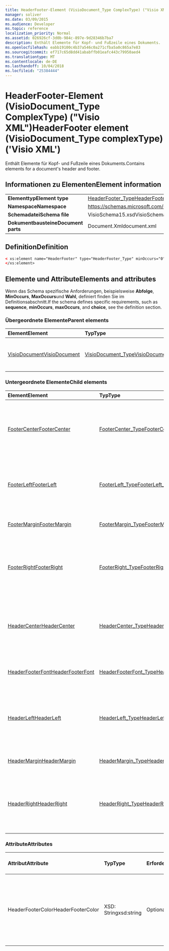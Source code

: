 ```yaml
---
title: HeaderFooter-Element (VisioDocument_Type ComplexType) ("Visio XML")
manager: soliver
ms.date: 03/09/2015
ms.audience: Developer
ms.topic: reference
localization_priority: Normal
ms.assetid: 026926cf-3d0b-984c-897e-9d28346b7ba7
description: Enthält Elemente für Kopf- und Fußzeile eines Dokuments.
ms.openlocfilehash: eabb19100c4b37a546c0a271cfba5a0c865a7e83
ms.sourcegitcommit: ef717c65d8dd41ababffb01eafc443c79950aed4
ms.translationtype: MT
ms.contentlocale: de-DE
ms.lasthandoff: 10/04/2018
ms.locfileid: "25384444"
---
```

# <a name="headerfooter-element-visiodocumenttype-complextype-visio-xml"></a><span data-ttu-id="688b0-103">HeaderFooter-Element (VisioDocument_Type ComplexType) ("Visio XML")</span><span class="sxs-lookup"><span data-stu-id="688b0-103">HeaderFooter element (VisioDocument_Type complexType) ('Visio XML')</span></span>

<span data-ttu-id="688b0-104">Enthält Elemente für Kopf- und Fußzeile eines Dokuments.</span><span class="sxs-lookup"><span data-stu-id="688b0-104">Contains elements for a document's header and footer.</span></span>
  
## <a name="element-information"></a><span data-ttu-id="688b0-105">Informationen zu Elementen</span><span class="sxs-lookup"><span data-stu-id="688b0-105">Element information</span></span>

|||
|:-----|:-----|
|<span data-ttu-id="688b0-106">**Elementtyp**</span><span class="sxs-lookup"><span data-stu-id="688b0-106">**Element type**</span></span> <br/> |[<span data-ttu-id="688b0-107">HeaderFooter_Type</span><span class="sxs-lookup"><span data-stu-id="688b0-107">HeaderFooter_Type</span></span>](headerfooter_type-complextypevisio-xml.md) <br/> |
|<span data-ttu-id="688b0-108">**Namespace**</span><span class="sxs-lookup"><span data-stu-id="688b0-108">**Namespace**</span></span> <br/> |https://schemas.microsoft.com/office/visio/2012/main  <br/> |
|<span data-ttu-id="688b0-109">**Schemadatei**</span><span class="sxs-lookup"><span data-stu-id="688b0-109">**Schema file**</span></span> <br/> |<span data-ttu-id="688b0-110">VisioSchema15.xsd</span><span class="sxs-lookup"><span data-stu-id="688b0-110">VisioSchema15.xsd</span></span>  <br/> |
|<span data-ttu-id="688b0-111">**Dokumentbausteine**</span><span class="sxs-lookup"><span data-stu-id="688b0-111">**Document parts**</span></span> <br/> |<span data-ttu-id="688b0-112">Document.Xml</span><span class="sxs-lookup"><span data-stu-id="688b0-112">document.xml</span></span>  <br/> |
   
## <a name="definition"></a><span data-ttu-id="688b0-113">Definition</span><span class="sxs-lookup"><span data-stu-id="688b0-113">Definition</span></span>

```XML
< xs:element name="HeaderFooter" type="HeaderFooter_Type" minOccurs="0" maxOccurs="1" >
</xs:element>
```

## <a name="elements-and-attributes"></a><span data-ttu-id="688b0-114">Elemente und Attribute</span><span class="sxs-lookup"><span data-stu-id="688b0-114">Elements and attributes</span></span>

<span data-ttu-id="688b0-115">Wenn das Schema spezifische Anforderungen, beispielsweise **Abfolge**, **MinOccurs**, **MaxOccurs**und **Wahl**, definiert finden Sie im Definitionsabschnitt.</span><span class="sxs-lookup"><span data-stu-id="688b0-115">If the schema defines specific requirements, such as **sequence**, **minOccurs**, **maxOccurs**, and **choice**, see the definition section.</span></span> 
  
### <a name="parent-elements"></a><span data-ttu-id="688b0-116">Übergeordnete Elemente</span><span class="sxs-lookup"><span data-stu-id="688b0-116">Parent elements</span></span>

|<span data-ttu-id="688b0-117">**Element**</span><span class="sxs-lookup"><span data-stu-id="688b0-117">**Element**</span></span>|<span data-ttu-id="688b0-118">**Typ**</span><span class="sxs-lookup"><span data-stu-id="688b0-118">**Type**</span></span>|<span data-ttu-id="688b0-119">**Beschreibung**</span><span class="sxs-lookup"><span data-stu-id="688b0-119">**Description**</span></span>|
|:-----|:-----|:-----|
|[<span data-ttu-id="688b0-120">VisioDocument</span><span class="sxs-lookup"><span data-stu-id="688b0-120">VisioDocument</span></span>](visiodocument-elementvisio-xml.md) <br/> |[<span data-ttu-id="688b0-121">VisioDocument_Type</span><span class="sxs-lookup"><span data-stu-id="688b0-121">VisioDocument_Type</span></span>](visiodocument_type-complextypevisio-xml.md) <br/> |<span data-ttu-id="688b0-122">Das Stammelement eines Microsoft Visio-Dokuments.</span><span class="sxs-lookup"><span data-stu-id="688b0-122">The root element of a Microsoft Visio document.</span></span>  <br/> |
   
### <a name="child-elements"></a><span data-ttu-id="688b0-123">Untergeordnete Elemente</span><span class="sxs-lookup"><span data-stu-id="688b0-123">Child elements</span></span>

|<span data-ttu-id="688b0-124">**Element**</span><span class="sxs-lookup"><span data-stu-id="688b0-124">**Element**</span></span>|<span data-ttu-id="688b0-125">**Typ**</span><span class="sxs-lookup"><span data-stu-id="688b0-125">**Type**</span></span>|<span data-ttu-id="688b0-126">**Beschreibung**</span><span class="sxs-lookup"><span data-stu-id="688b0-126">**Description**</span></span>|
|:-----|:-----|:-----|
|[<span data-ttu-id="688b0-127">FooterCenter</span><span class="sxs-lookup"><span data-stu-id="688b0-127">FooterCenter</span></span>](footercenter-element-headerfooter_type-complextypevisio-xml.md) <br/> |[<span data-ttu-id="688b0-128">FooterCenter_Type</span><span class="sxs-lookup"><span data-stu-id="688b0-128">FooterCenter_Type</span></span>](footercenter_type-complextypevisio-xml.md) <br/> |<span data-ttu-id="688b0-129">Enthält die Textzeichenfolge, die in der Mitte der Fußzeile eines Dokuments angezeigt wird.</span><span class="sxs-lookup"><span data-stu-id="688b0-129">Contains the text string that appears in the center portion of a document's footer.</span></span>  <br/> |
|[<span data-ttu-id="688b0-130">FooterLeft</span><span class="sxs-lookup"><span data-stu-id="688b0-130">FooterLeft</span></span>](footerleft-element-headerfooter_type-complextypevisio-xml.md) <br/> |[<span data-ttu-id="688b0-131">FooterLeft_Type</span><span class="sxs-lookup"><span data-stu-id="688b0-131">FooterLeft_Type</span></span>](footerleft_type-complextypevisio-xml.md) <br/> |<span data-ttu-id="688b0-132">Enthält die Textzeichenfolge, die im linken Bereich der Fußzeile eines Dokuments angezeigt wird.</span><span class="sxs-lookup"><span data-stu-id="688b0-132">Contains the text string that appears in the left portion of a document's footer.</span></span>  <br/> |
|[<span data-ttu-id="688b0-133">FooterMargin</span><span class="sxs-lookup"><span data-stu-id="688b0-133">FooterMargin</span></span>](footermargin-element-headerfooter_type-complextypevisio-xml.md) <br/> |[<span data-ttu-id="688b0-134">FooterMargin_Type</span><span class="sxs-lookup"><span data-stu-id="688b0-134">FooterMargin_Type</span></span>](footermargin_type-complextypevisio-xml.md) <br/> |<span data-ttu-id="688b0-135">Gibt den Rand der Fußzeile eines Dokuments an.</span><span class="sxs-lookup"><span data-stu-id="688b0-135">Specifies the margin of a document's footer.</span></span>  <br/> |
|[<span data-ttu-id="688b0-136">FooterRight</span><span class="sxs-lookup"><span data-stu-id="688b0-136">FooterRight</span></span>](footerright-element-headerfooter_type-complextypevisio-xml.md) <br/> |[<span data-ttu-id="688b0-137">FooterRight_Type</span><span class="sxs-lookup"><span data-stu-id="688b0-137">FooterRight_Type</span></span>](footerright_type-complextypevisio-xml.md) <br/> |<span data-ttu-id="688b0-138">Enthält die Textzeichenfolge, die im rechten Bereich der Fußzeile eines Dokuments angezeigt wird.</span><span class="sxs-lookup"><span data-stu-id="688b0-138">Contains the text string that appears in the right portion of a document's footer.</span></span>  <br/> |
|[<span data-ttu-id="688b0-139">HeaderCenter</span><span class="sxs-lookup"><span data-stu-id="688b0-139">HeaderCenter</span></span>](headercenter-element-headerfooter_type-complextypevisio-xml.md) <br/> |[<span data-ttu-id="688b0-140">HeaderCenter_Type</span><span class="sxs-lookup"><span data-stu-id="688b0-140">HeaderCenter_Type</span></span>](headercenter_type-complextypevisio-xml.md) <br/> |<span data-ttu-id="688b0-141">Enthält die Textzeichenfolge, die im mittleren Bereich der Kopfzeile eines Dokuments angezeigt wird.</span><span class="sxs-lookup"><span data-stu-id="688b0-141">Contains the text string that appears in the center portion of a document's header.</span></span>  <br/> |
|[<span data-ttu-id="688b0-142">HeaderFooterFont</span><span class="sxs-lookup"><span data-stu-id="688b0-142">HeaderFooterFont</span></span>](headerfooterfont-element-headerfooter_type-complextypevisio-xml.md) <br/> |[<span data-ttu-id="688b0-143">HeaderFooterFont_Type</span><span class="sxs-lookup"><span data-stu-id="688b0-143">HeaderFooterFont_Type</span></span>](headerfooterfont_type-complextypevisio-xml.md) <br/> |<span data-ttu-id="688b0-144">Gibt die Schriftart für den Text Kopf- und Fußzeile verwendet.</span><span class="sxs-lookup"><span data-stu-id="688b0-144">Specifies the font used for the header and footer text.</span></span>  <br/> |
|[<span data-ttu-id="688b0-145">HeaderLeft</span><span class="sxs-lookup"><span data-stu-id="688b0-145">HeaderLeft</span></span>](headerleft-element-headerfooter_type-complextypevisio-xml.md) <br/> |[<span data-ttu-id="688b0-146">HeaderLeft_Type</span><span class="sxs-lookup"><span data-stu-id="688b0-146">HeaderLeft_Type</span></span>](headerleft_type-complextypevisio-xml.md) <br/> |<span data-ttu-id="688b0-147">Enthält die Textzeichenfolge, die im linken Bereich der Kopfzeile eines Dokuments angezeigt wird.</span><span class="sxs-lookup"><span data-stu-id="688b0-147">Contains the text string that appears in the left portion of a document's header.</span></span>  <br/> |
|[<span data-ttu-id="688b0-148">HeaderMargin</span><span class="sxs-lookup"><span data-stu-id="688b0-148">HeaderMargin</span></span>](headermargin-element-headerfooter_type-complextypevisio-xml.md) <br/> |[<span data-ttu-id="688b0-149">HeaderMargin_Type</span><span class="sxs-lookup"><span data-stu-id="688b0-149">HeaderMargin_Type</span></span>](headermargin_type-complextypevisio-xml.md) <br/> |<span data-ttu-id="688b0-150">Gibt den Rand der Kopfzeile des Dokuments an.</span><span class="sxs-lookup"><span data-stu-id="688b0-150">Specifies the margin of a document's header.</span></span>  <br/> |
|[<span data-ttu-id="688b0-151">HeaderRight</span><span class="sxs-lookup"><span data-stu-id="688b0-151">HeaderRight</span></span>](headerright-element-headerfooter_type-complextypevisio-xml.md) <br/> |[<span data-ttu-id="688b0-152">HeaderRight_Type</span><span class="sxs-lookup"><span data-stu-id="688b0-152">HeaderRight_Type</span></span>](headerright_type-complextypevisio-xml.md) <br/> |<span data-ttu-id="688b0-153">Enthält die Textzeichenfolge, die im rechten Bereich der Kopfzeile eines Dokuments angezeigt wird.</span><span class="sxs-lookup"><span data-stu-id="688b0-153">Contains the text string that appears in the right portion of a document's header.</span></span>  <br/> |
   
### <a name="attributes"></a><span data-ttu-id="688b0-154">Attribute</span><span class="sxs-lookup"><span data-stu-id="688b0-154">Attributes</span></span>

|<span data-ttu-id="688b0-155">**Attribut**</span><span class="sxs-lookup"><span data-stu-id="688b0-155">**Attribute**</span></span>|<span data-ttu-id="688b0-156">**Typ**</span><span class="sxs-lookup"><span data-stu-id="688b0-156">**Type**</span></span>|<span data-ttu-id="688b0-157">**Erforderlich**</span><span class="sxs-lookup"><span data-stu-id="688b0-157">**Required**</span></span>|<span data-ttu-id="688b0-158">**Beschreibung**</span><span class="sxs-lookup"><span data-stu-id="688b0-158">**Description**</span></span>|<span data-ttu-id="688b0-159">**Mögliche Werte**</span><span class="sxs-lookup"><span data-stu-id="688b0-159">**Possible values**</span></span>|
|:-----|:-----|:-----|:-----|:-----|
|<span data-ttu-id="688b0-160">HeaderFooterColor</span><span class="sxs-lookup"><span data-stu-id="688b0-160">HeaderFooterColor</span></span>  <br/> |<span data-ttu-id="688b0-161">XSD: String</span><span class="sxs-lookup"><span data-stu-id="688b0-161">xsd:string</span></span>  <br/> |<span data-ttu-id="688b0-162">Optional</span><span class="sxs-lookup"><span data-stu-id="688b0-162">optional</span></span>  <br/> |<span data-ttu-id="688b0-163">Der RGB-Wert der Textfarbe für die Kopf- und Fußzeile in hexadezimaler Schreibweise; beispielsweise #rrggbb.</span><span class="sxs-lookup"><span data-stu-id="688b0-163">The RGB value of the text color for the header and footer in hexadecimal notation; for example, #rrggbb.</span></span>  <br/> |<span data-ttu-id="688b0-164">Werte des Typs xsd: String.</span><span class="sxs-lookup"><span data-stu-id="688b0-164">Values of the xsd:string type.</span></span>  <br/> |
   


